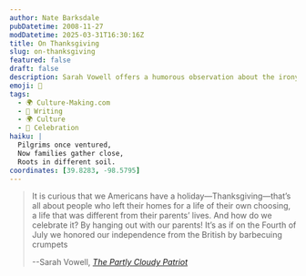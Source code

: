 ```yaml
---
author: Nate Barksdale
pubDatetime: 2008-11-27
modDatetime: 2025-03-31T16:30:16Z
title: On Thanksgiving
slug: on-thanksgiving
featured: false
draft: false
description: Sarah Vowell offers a humorous observation about the irony of Thanksgiving celebrations and American independence.
emoji: 🦃
tags:
  - 🌍 Culture-Making.com
  - 📝 Writing
  - 🌍 Culture
  - 🎉 Celebration
haiku: |
  Pilgrims once ventured,  
  Now families gather close,  
  Roots in different soil.
coordinates: [39.8283, -98.5795]
---
```


> It is curious that we Americans have a holiday—Thanksgiving—that’s all about people who left their homes for a life of their own choosing, a life that was different from their parents’ lives. And how do we celebrate it? By hanging out with our parents! It’s as if on the Fourth of July we honored our independence from the British by barbecuing crumpets
>
> --Sarah Vowell, _[The Partly Cloudy Patriot](http://books.google.com/books?id=ywu2i1zCoxwC&printsec=frontcover&dq=sarah+vowell+thanksgiving&ei=I_IuSfr0HorUkwT01ZGECg#PPA12,M1)_
